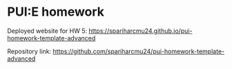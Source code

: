 # PUI:E homework

Deployed website for HW 5: https://spariharcmu24.github.io/pui-homework-template-advanced

Repository link: https://github.com/spariharcmu24/pui-homework-template-advanced
